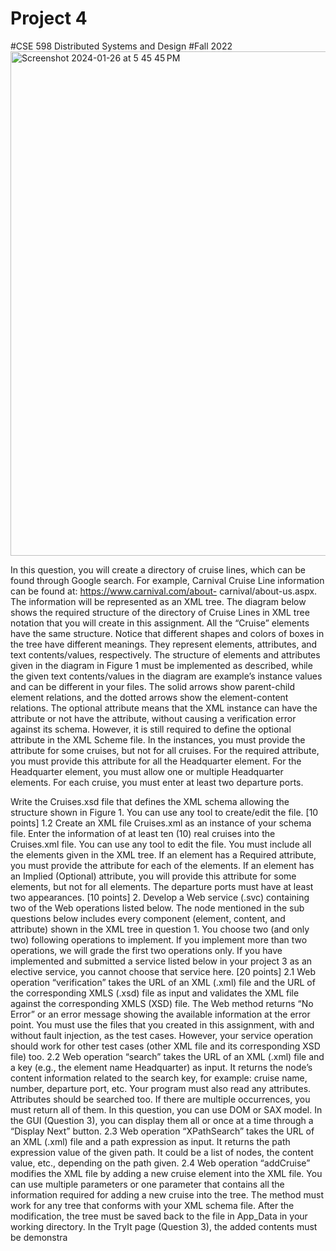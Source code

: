 # Project 4
#CSE 598 Distributed Systems and Design
#Fall 2022
<img width="807" alt="Screenshot 2024-01-26 at 5 45 45 PM" src="https://github.com/martha-moreno/XML_N_Web_Data_Formats/assets/88118070/8935d386-4acc-4642-bf3f-4c8aeeaebcf9">




In this question, you will create a directory of cruise lines, which can be found through Google search.
For example, Carnival Cruise Line information can be found at: https://www.carnival.com/about-
carnival/about-us.aspx. The information will be represented as an XML tree. The diagram below
shows the required structure of the directory of Cruise Lines in XML tree notation that you will create
in this assignment. All the “Cruise” elements have the same structure. Notice that different shapes and
colors of boxes in the tree have different meanings. They represent elements, attributes, and text
contents/values, respectively. The structure of elements and attributes given in the diagram in Figure 1
must be implemented as described, while the given text contents/values in the diagram are example’s
instance values and can be different in your files. The solid arrows show parent-child element
relations, and the dotted arrows show the element-content relations. The optional attribute means that
the XML instance can have the attribute or not have the attribute, without causing a verification error
against its schema. However, it is still required to define the optional attribute in the XML Scheme
file. In the instances, you must provide the attribute for some cruises, but not for all cruises. For the
required attribute, you must provide this attribute for all the Headquarter element. For the Headquarter
element, you must allow one or multiple Headquarter elements. For each cruise, you must enter at
least two departure ports.

Write the Cruises.xsd file that defines the XML schema allowing the structure shown in Figure 1.
You can use any tool to create/edit the file. [10 points]
1.2 Create an XML file Cruises.xml as an instance of your schema file. Enter the information of at
least ten (10) real cruises into the Cruises.xml file. You can use any tool to edit the file. You must
include all the elements given in the XML tree. If an element has a Required attribute, you must
provide the attribute for each of the elements. If an element has an Implied (Optional) attribute, you
will provide this attribute for some elements, but not for all elements. The departure ports must have
at least two appearances. [10 points]
2. Develop a Web service (.svc) containing two of the Web operations listed below. The node
mentioned in the sub questions below includes every component (element, content, and attribute)
shown in the XML tree in question 1. You choose two (and only two) following operations to
implement. If you implement more than two operations, we will grade the first two operations only.
If you have implemented and submitted a service listed below in your project 3 as an elective
service, you cannot choose that service here. [20 points]
2.1 Web operation “verification” takes the URL of an XML (.xml) file and the URL of the
corresponding XMLS (.xsd) file as input and validates the XML file against the corresponding
XMLS (XSD) file. The Web method returns “No Error” or an error message showing the available
information at the error point. You must use the files that you created in this assignment, with and
without fault injection, as the test cases. However, your service operation should work for other test
cases (other XML file and its corresponding XSD file) too.
2.2 Web operation “search” takes the URL of an XML (.xml) file and a key (e.g., the element name
Headquarter) as input. It returns the node’s content information related to the search key, for
example: cruise name, number, departure port, etc. Your program must also read any attributes.
Attributes should be searched too. If there are multiple occurrences, you must return all of them. In
this question, you can use DOM or SAX model. In the GUI (Question 3), you can display them all
or once at a time through a “Display Next” button.
2.3 Web operation “XPathSearch” takes the URL of an XML (.xml) file and a path expression as input.
It returns the path expression value of the given path. It could be a list of nodes, the content value,
etc., depending on the path given.
2.4 Web operation “addCruise” modifies the XML file by adding a new cruise element into the XML
file. You can use multiple parameters or one parameter that contains all the information required for
adding a new cruise into the tree. The method must work for any tree that conforms with your XML
schema file. After the modification, the tree must be saved back to the file in App_Data in your
working directory. In the TryIt page (Question 3), the added contents must be demonstra
